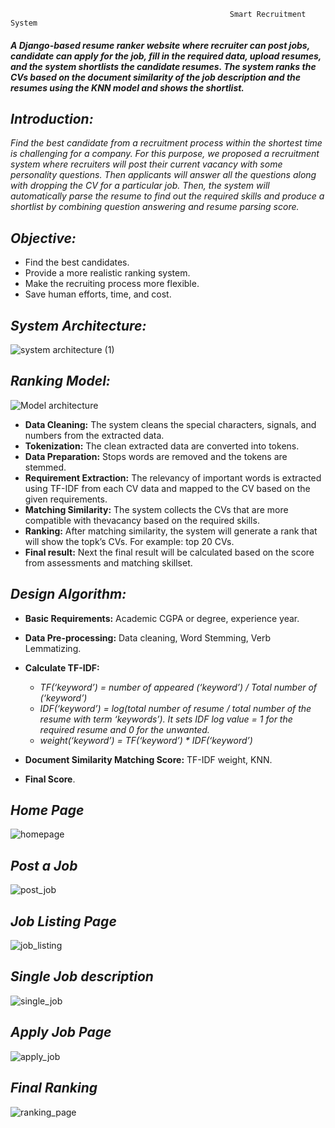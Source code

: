                                                      Smart Recruitment System
#### _A Django-based resume ranker website where recruiter can post jobs, candidate can apply for the job, fill in the required data, upload resumes, and the system shortlists the candidate resumes. The system ranks the CVs based on the document similarity of the job description and the resumes using the KNN model and shows the shortlist._

## _Introduction:_ 
_Find the best candidate from a recruitment process within the shortest time is challenging for a company. For this purpose, we proposed a recruitment system where recruiters will post their current vacancy with some personality questions. Then applicants will answer all the questions along with dropping the CV for a particular job. Then, the system will automatically parse the resume to find out the required skills and produce a shortlist by combining question answering and resume parsing score._

## _Objective:_
* Find the best candidates.
* Provide a more realistic ranking system.
* Make the recruiting process more flexible.
* Save human efforts, time, and cost.

## _System Architecture:_
![system architecture (1)](https://user-images.githubusercontent.com/66861180/129874802-22818723-4102-46a8-a44e-aaab377281d5.png)

## _Ranking Model:_
![Model architecture](https://user-images.githubusercontent.com/66861180/129875039-633c9bbf-0e5b-4552-8352-c145c961ef2c.png)
* **Data Cleaning:** The system cleans the special characters, signals, and numbers from the extracted data.
* **Tokenization:** The clean extracted data are converted into tokens.
* **Data Preparation:** Stops words are removed and the tokens are stemmed.
* **Requirement Extraction:** The relevancy of important words is extracted using TF-IDF from each CV data and mapped to the CV based on the given requirements.
* **Matching Similarity:** The system collects the CVs that are more compatible with thevacancy based on the required skills.
* **Ranking:** After matching similarity, the system will generate a rank that will show the topk’s CVs. For example: top 20 CVs.
* **Final result:** Next the final result will be calculated based on the score from assessments and matching skillset.




## _Design Algorithm:_
* **Basic Requirements:** Academic CGPA or degree, experience year.
* **Data Pre-processing:** Data cleaning, Word Stemming, Verb Lemmatizing.
* **Calculate TF-IDF:** 
   * _TF(‘keyword’) = number of appeared (‘keyword’) / Total number of (‘keyword’)_
   * _IDF(‘keyword’) = log(total number of resume / total number of the resume with term ‘keywords’). It sets IDF log value = 1 for the required resume and 0 for the unwanted._
   * _weight(‘keyword’) = TF(‘keyword’) * IDF(‘keyword’)_
   
* **Document Similarity Matching Score:** TF-IDF weight, KNN.
* **Final Score**.
   

## _Home Page_
![homepage](https://user-images.githubusercontent.com/66861180/147251958-206f7eb6-a37b-431f-a072-cc04a5cd5589.PNG)

## _Post a Job_
![post_job](https://user-images.githubusercontent.com/66861180/147252611-47dd1e70-3594-4e56-af67-e97f08a18dda.PNG)

## _Job Listing Page_
![job_listing](https://user-images.githubusercontent.com/66861180/147252023-4d86ed09-c0c5-40bb-b074-cbf95009c265.PNG)

## _Single Job description_
![single_job](https://user-images.githubusercontent.com/66861180/147252001-d47c57cd-bc28-4c2d-9a0a-fe6ffeb29947.PNG)

## _Apply Job Page_
![apply_job](https://user-images.githubusercontent.com/66861180/147252049-9a443358-840f-4c33-86b4-b41b9fffe869.PNG)

## _Final Ranking_
![ranking_page](https://user-images.githubusercontent.com/66861180/147252086-5c082833-2c1c-415c-a131-6e68f11e62e5.PNG)


